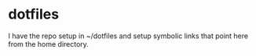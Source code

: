 # dotfiles 

I have the repo setup in ~/dotfiles and setup symbolic links that point here from the home directory. 
